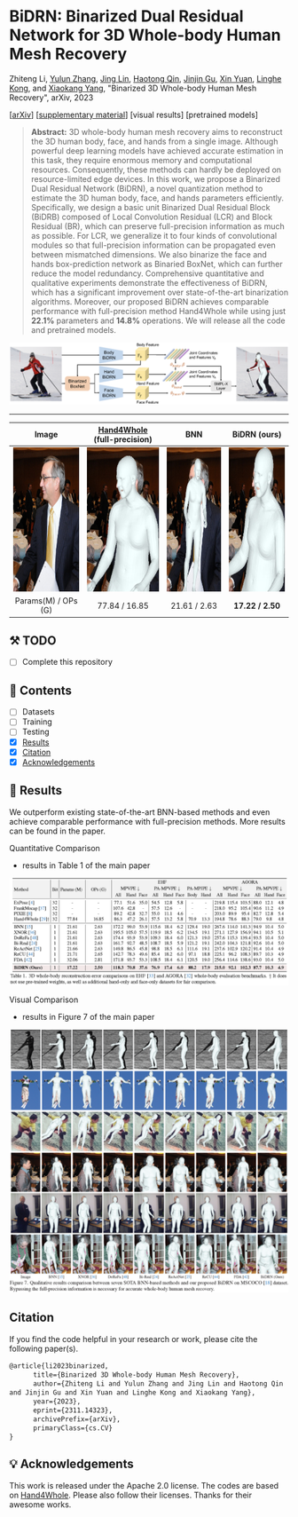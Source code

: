 # BiDRN: Binarized Dual Residual Network for 3D Whole-body Human Mesh Recovery

Zhiteng Li, [Yulun Zhang](http://yulunzhang.com/), [Jing Lin](https://jinglin7.github.io), [Haotong Qin](https://htqin.github.io/), [Jinjin Gu](https://www.jasongt.com/), [Xin Yuan](https://en.westlake.edu.cn/faculty/xin-yuan.html), [Linghe Kong](https://www.cs.sjtu.edu.cn/~linghe.kong/), and [Xiaokang Yang](https://scholar.google.com/citations?user=yDEavdMAAAAJ), "Binarized 3D Whole-body Human Mesh Recovery", arXiv, 2023

[[arXiv](https://arxiv.org/pdf/2311.14323.pdf)] [[supplementary material](https://github.com/ZHITENGLI/BiDRN/releases/tag/v1)] [visual results] [pretrained models]

> **Abstract:** 3D whole-body human mesh recovery aims to reconstruct the 3D human body, face, and hands from a single image. Although powerful deep learning models have achieved accurate estimation in this task, they require enormous memory and computational resources. Consequently, these methods can hardly be deployed on resource-limited edge devices. In this work, we propose a Binarized Dual Residual Network (BiDRN), a novel quantization method to estimate the 3D human body, face, and hands parameters efficiently. Specifically, we design a basic unit Binarized Dual Residual Block (BiDRB) composed of Local Convolution Residual (LCR) and Block Residual (BR), which can preserve full-precision information as much as possible. For LCR, we generalize it to four kinds of convolutional modules so that full-precision information can be propagated even between mismatched dimensions. We also binarize the face and hands box-prediction network as Binaried BoxNet, which can further reduce the model redundancy. Comprehensive quantitative and qualitative experiments demonstrate the effectiveness of BiDRN, which has a significant improvement over state-of-the-art binarization algorithms. Moreover, our proposed BiDRN achieves comparable performance with full-precision method Hand4Whole while using just **22.1%** parameters and **14.8%** operations. We will release all the code and pretrained models. 

![](figs/BiDRN.png)

---

|                     Image                     |                       [Hand4Whole](https://github.com/mks0601/Hand4Whole_RELEASE)<br>(full-precision)                        | BNN |                 BiDRN (ours)                  |
| :----------------------------------------: | :---------------------------------------------: | :----------------------------------------------: | :-----------------------------------------: |
| <img src="figs/ori_coco_4134_2.png" height=260> | <img src="figs/fp_coco_4134_2.png" height=260> |  <img src="figs/bnn_coco_4134_2.png" height=260>  | <img src="figs/ours_coco_4134_2.png" height=260> |
| Params(M) / OPs (G) | 77.84 / 16.85 | 21.61 / 2.63 | **17.22 / 2.50** |


## ⚒️ TODO

* [ ] Complete this repository

## 🔗 Contents

- [ ] Datasets
- [ ] Training
- [ ] Testing
- [x] [Results](#Results)
- [x] [Citation](#Citation)
- [x] [Acknowledgements](#Acknowledgements)

## 🔎 Results

We outperform existing state-of-the-art BNN-based methods and even achieve comparable performance with full-precision methods. More results can be found in the paper.


Quantitative Comparison


- results in Table 1 of the main paper

<p align="center">
  <img width="900" src="figs/quantitative.png">
</p>



Visual Comparison



- results in Figure 7 of the main paper

<p align="center">
  <img width="900" src="figs/EHF.png">
</p>

## Citation

If you find the code helpful in your research or work, please cite the following paper(s).

```
@article{li2023binarized,
      title={Binarized 3D Whole-body Human Mesh Recovery}, 
      author={Zhiteng Li and Yulun Zhang and Jing Lin and Haotong Qin and Jinjin Gu and Xin Yuan and Linghe Kong and Xiaokang Yang},
      year={2023},
      eprint={2311.14323},
      archivePrefix={arXiv},
      primaryClass={cs.CV}
}
```


## 💡 Acknowledgements

This work is released under the Apache 2.0 license.
The codes are based on [Hand4Whole](https://github.com/mks0601/Hand4Whole_RELEASE). Please also follow their licenses. Thanks for their awesome works.
